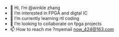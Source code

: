 - 👋 Hi, I’m @winkle zhang
- 👀 I’m interested in FPGA and digtal IC       
- 🌱 I’m currently learning rtl coding
- 💞️ I’m looking to collaborate on fpga projects 
- 📫 How to reach me ?myemail now_424@163.com

<!---
winkle424/winkle424 is a ✨ special ✨ repository because its `README.md` (this file) appears on your GitHub profile.
You can click the Preview link to take a look at your changes.
--->
